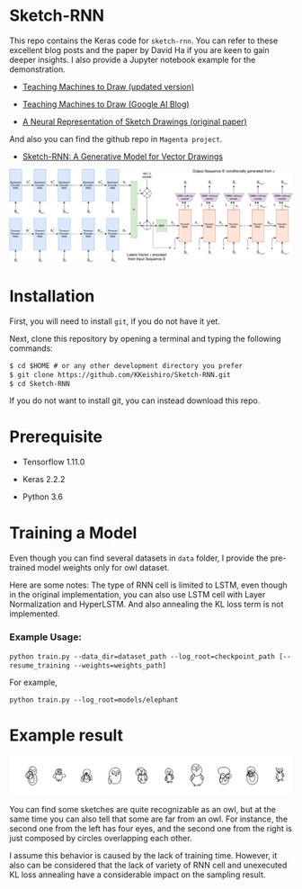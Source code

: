 # Sketch-RNN

This repo contains the Keras code for `sketch-rnn`. You can refer to these excellent blog posts and the paper by David Ha if you are keen to gain deeper insights. I also provide a Jupyter notebook example for the demonstration.

* [Teaching Machines to Draw (updated version)](http://blog.otoro.net/2017/05/19/teaching-machines-to-draw/)

* [Teaching Machines to Draw (Google AI Blog)](https://ai.googleblog.com/2017/04/teaching-machines-to-draw.html)

* [A Neural Representation of Sketch Drawings (original paper)](https://arxiv.org/abs/1704.03477)

And also you can find the github repo in `Magenta project`.

* [Sketch-RNN: A Generative Model for Vector Drawings](https://github.com/tensorflow/magenta/tree/master/magenta/models/sketch_rnn)

![Model Schematic](https://github.com/KKeishiro/Sketch-RNN/blob/master/images/schematic_Sketch-RNN.svg)

# Installation

First, you will need to install `git`, if you do not have it yet.

Next, clone this repository by opening a terminal and typing the following commands:

```
$ cd $HOME # or any other development directory you prefer
$ git clone https://github.com/KKeishiro/Sketch-RNN.git
$ cd Sketch-RNN
```

If you do not want to install git, you can instead download this repo.

# Prerequisite

* Tensorflow 1.11.0

* Keras 2.2.2

* Python 3.6

# Training a Model

Even though you can find several datasets in `data` folder, I provide the pre-trained model weights only for owl dataset.

Here are some notes: The type of RNN cell is limited to LSTM, even though in the original implementation, you can also use LSTM cell with Layer Normalization and HyperLSTM. And also annealing the KL loss term is not implemented.

### Example Usage:

```
python train.py --data_dir=dataset_path --log_root=checkpoint_path [--resume_training --weights=weights_path]
```

For example,

```
python train.py --log_root=models/elephant
```

# Example result

![Example result](https://github.com/KKeishiro/Sketch-RNN/blob/master/images/sample.svg)

You can find some sketches are quite recognizable as an owl, but at the same time you can also tell that some are far from an owl. For instance, the second one from the left has four eyes, and the second one from the right is just composed by circles overlapping each other.

I assume this behavior is caused by the lack of training time. However, it also can be considered that the lack of variety of RNN cell and unexecuted KL loss annealing have a considerable impact on the sampling result.
